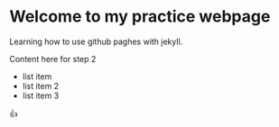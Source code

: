 # Welcome to my practice webpage

Learning how to use github paghes with jekyll.


Content here for step 2

- list item
- list item 2
- list item 3


:+1:
